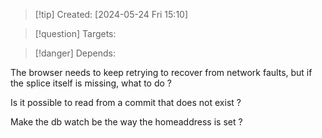 
>[!tip] Created: [2024-05-24 Fri 15:10]

>[!question] Targets: 

>[!danger] Depends: 

The browser needs to keep retrying to recover from network faults, but if the splice itself is missing, what to do ?

Is it possible to read from a commit that does not exist ?

Make the db watch be the way the homeaddress is set ?

